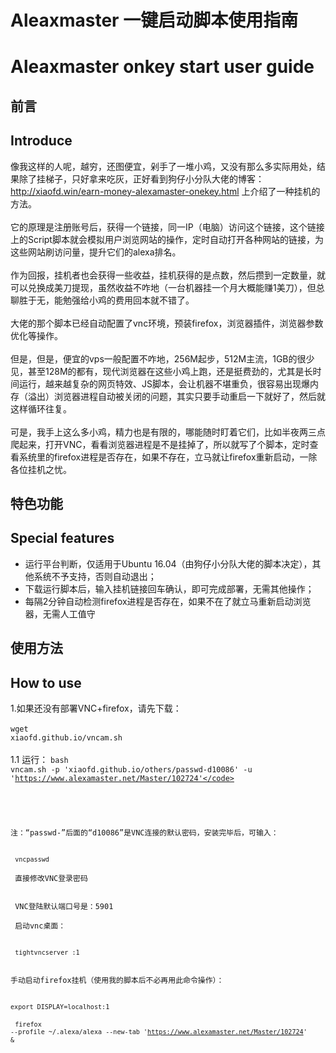 # Aleaxmaster 一键启动脚本使用指南
# Aleaxmaster onkey start user guide

## 前言
## Introduce
像我这样的人呢，越穷，还图便宜，剁手了一堆小鸡，又没有那么多实际用处，结果除了挂梯子，只好拿来吃灰，正好看到狗仔小分队大佬的博客：http://xiaofd.win/earn-money-alexamaster-onekey.html 上介绍了一种挂机的方法。
<br />
<br />
它的原理是注册账号后，获得一个链接，同一IP（电脑）访问这个链接，这个链接上的Script脚本就会模拟用户浏览网站的操作，定时自动打开各种网站的链接，为这些网站刷访问量，提升它们的alexa排名。
<br />
<br />
作为回报，挂机者也会获得一些收益，挂机获得的是点数，然后攒到一定数量，就可以兑换成美刀提现，虽然收益不咋地（一台机器挂一个月大概能赚1美刀），但总聊胜于无，能勉强给小鸡的费用回本就不错了。
<br />
<br />
大佬的那个脚本已经自动配置了vnc环境，预装firefox，浏览器插件，浏览器参数优化等操作。
<br />
<br />
但是，但是，便宜的vps一般配置不咋地，256M起步，512M主流，1GB的很少见，甚至128M的都有，现代浏览器在这些小鸡上跑，还是挺费劲的，尤其是长时间运行，越来越复杂的网页特效、JS脚本，会让机器不堪重负，很容易出现爆内存（溢出）浏览器进程自动被关闭的问题，其实只要手动重启一下就好了，然后就这样循环往复。
<br />
<br />
可是，我手上这么多小鸡，精力也是有限的，哪能随时盯着它们，比如半夜两三点爬起来，打开VNC，看看浏览器进程是不是挂掉了，所以就写了个脚本，定时查看系统里的firefox进程是否存在，如果不存在，立马就让firefox重新启动，一除各位挂机之忧。

## 特色功能
## Special features
- 运行平台判断，仅适用于Ubuntu 16.04（由狗仔小分队大佬的脚本决定），其他系统不予支持，否则自动退出；
- 下载运行脚本后，输入挂机链接回车确认，即可完成部署，无需其他操作；
- 每隔2分钟自动检测firefox进程是否存在，如果不在了就立马重新启动浏览器，无需人工值守

## 使用方法
## How to use
1.如果还没有部署VNC+firefox，请先下载：
<br />
<br />
<code>wget xiaofd.github.io/vncam.sh</code>
<br />
<br />
1.1 运行：
<code>bash vncam.sh -p 'xiaofd.github.io/others/passwd-d10086' -u 'https://www.alexamaster.net/Master/102724'</code>
<br />
<br />
<br />
<br />
注：“passwd-”后面的“d10086”是VNC连接的默认密码，安装完毕后，可输入：
<br />
<br />
<code>vncpasswd</code>
<br />
<br />
直接修改VNC登录密码
<br />
<br />
VNC登陆默认端口号是：5901
<br />
<br />
启动vnc桌面：
<br />
<br />
<code>tightvncserver :1</code>
<br />
<br />
手动启动firefox挂机（使用我的脚本后不必再用此命令操作）：
<br />
<br />
<code>export DISPLAY=localhost:1</code>
<br />
<br />
<code>firefox --profile ~/.alexa/alexa --new-tab 'https://www.alexamaster.net/Master/102724' &</code>
<br />
<br />
